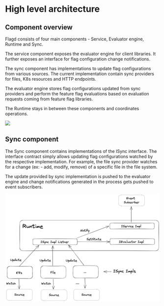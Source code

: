 # High level architecture

## Component overview

Flagd consists of four main components - Service, Evaluator engine, Runtime and Sync.

The service component exposes the evaluator engine for client libraries. It further exposes an interface
for flag configuration change notifications.

The sync component has implementations to update flag configurations from various sources. The current implementation
contain sync providers for files, K8s resources and HTTP endpoints.

The evaluator engine stores flag configurations updated from sync providers and perform the feature flag evaluations
based on evaluation requests coming from feature flag libraries.

The Runtime stays in between these components and coordinates operations.


<img src="../images/of-flagd-0.png" width="560">

## Sync component

The Sync component contains implementations of the ISync interface. The interface contract simply allows updating 
flag configurations watched by the respective implementation. For example, the file sync provider watches for a change 
(ex: - add, modify, remove) of a specific file in the file system.

The update provided by sync implementation is pushed to the evaluator engine and change notifications generated in the 
process gets pushed to event subscribers.

<img src="../images/of-flagd-1.png" width="560">